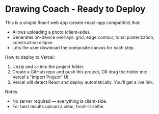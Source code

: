 # Drawing Coach - Ready to Deploy

This is a simple React web app (create-react-app compatible) that:
- Allows uploading a photo (client-side).
- Generates on-device overlays: grid, edge contour, tonal posterization, construction ellipse.
- Lets the user download the composite canvas for each step.

How to deploy to Vercel:
1. Unzip and `cd` into the project folder.
2. Create a GitHub repo and push this project, OR drag the folder into Vercel's "Import Project" UI.
3. Vercel will detect React and deploy automatically. You'll get a live link.

Notes:
- No server required — everything is client-side.
- For best results upload a clear, front-lit selfie.

